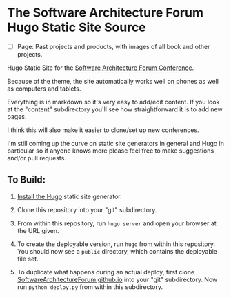 # The Software Architecture Forum Hugo Static Site Source

- [ ] Page: Past projects and products, with images of all book and other projects.

Hugo Static Site for the [Software Architecture Forum Conference](www.SoftwareArchitectureForum.com).

Because of the theme, the site automatically works well on phones as well as
computers and tablets.

Everything is in markdown so it's very easy to add/edit content. If you look
at the "content" subdirectory you'll see how straightforward it is to add new
pages.

I think this will also make it easier to clone/set up new conferences.

I'm still coming up the curve on static site generators in general and Hugo in
particular so if anyone knows more please feel free to make suggestions and/or
pull requests.

## To Build:

1.  [Install the Hugo](https://hugodocs.info/getting-started/installing/#quick-install) static site generator.

2.  Clone this repository into your "git" subdirectory.

3.  From within this repository, run `hugo server` and open your browser at the URL given.

4.  To create the deployable version, run `hugo` from within this repository.
    You should now see a `public` directory, which contains the deployable file
    set.

5.  To duplicate what happens during an actual deploy, first clone
    [SoftwareArchitectureForum.github.io](https://github.com/SoftwareArchitectureForum/SoftwareArchitectureForum.github.io)
    into your "git" subdirectory. Now run `python deploy.py` from within this
    subdirectory.
